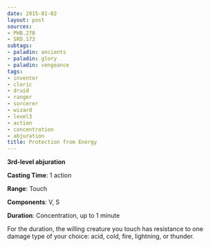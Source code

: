 ```yaml
---
date: 2015-01-02
layout: post
sources:
- PHB.270
- SRD.173
subtags:
- paladin: ancients
- paladin: glory
- paladin: vengeance
tags:
- inventor
- cleric
- druid
- ranger
- sorcerer
- wizard
- level3
- action
- concentration
- abjuration
title: Protection from Energy
---
```


**3rd-level abjuration**

**Casting Time**: 1 action

**Range**: Touch

**Components**: V, S

**Duration**: Concentration, up to 1 minute

For the duration, the willing creature you touch has resistance to one damage type of your choice: acid, cold, fire, lightning, or thunder.
